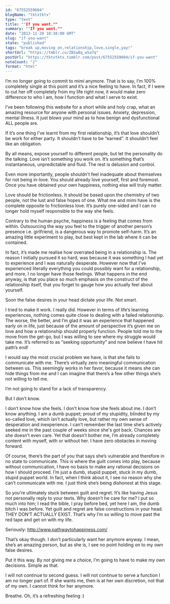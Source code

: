 ```yaml
---
id: "67552559604"
blogName: "tktxtktx"
type: "text"
title: ""If you want.""
summary: ""If you want.""
date: "2013-11-20 10:38:00 GMT"
slug: "if-you-want"
state: "published"
tags: "break up,moving on,relationship,love,single,yay!"
shortUrl: "https://tmblr.co/ZB1w8q_wSa7q"
postUrl: "https://tktxtktx.tumblr.com/post/67552559604/if-you-want"
noteCount: "2"
format: "html"
---
```


I’m no longer going to commit to mimi anymore. That is to say, I’m 100% completely single at this point and it’s a nice feeling to have. In fact, if I were to cut her off completely from my life right now, it would make zero difference to who I am, how I function and what I serve to exist. 

I’ve been following this website for a short while and holy crap, what an amazing resource for anyone with personal issues. Anxiety, depression, mental illness. It just blows your mind as to how benign and dysfunctional ALL people are. 

If it’s one thing I’ve learnt from my first relationship, it’s that love shouldn’t be work for either party. It shouldn’t have to be “earned”. It shouldn’t feel like an obligation.

By all means, expose yourself to different people, but let the personality do the talking. Love isn’t something you work on. It’s something that’s instantaneous, unpredictable and fluid. The rest is delusion and control.

Even more importantly, people shouldn’t feel inadequate about themselves for not being in-love. You should already love yourself, first and foremost. Once you have obtained your own happiness, nothing else will truly matter. 

Love should be frictionless. It should be based upon the chemistry of two people, not the lust and false hopes of one. What me and mimi have is the complete opposite to frictionless love. It’s purely one-sided and I can no longer hold myself responsible to the way she feels. 

Contrary to the human psyche, happiness is a feeling that comes from within. Outsourcing the way you feel to the trigger of another person’s presence i.e. girlfriend, is a dangerous way to promote self-harm. It’s an amazing little experiment to play, but best kept in the lab where it can be contained. 

In fact, it’s made me realise how overrated being in a relationship is. The reason I initially pursued it so hard, was because it was something I had yet to experience and I was naturally desperate. However now that I’ve experienced literally everything you could possibly want for a relationship, and more, I no longer have those feelings. What happens in the end anyway, is that you place so much emphasis on the construct of the relationship itself, that you forget to gauge how you actually feel about yourself. 

Soon the false desires in your head dictate your life. Not smart. 

I tried to make it work. I really did. However in terms of life’s learning experiences, nothing comes quite close to dealing with a failed relationship. The worse, the better, and I’m glad it was an experience that happened early on in life, just because of the amount of perspective it’s given me on love and how a relationship should properly function. People told me to the move from the get-go, but I was willing to see where my struggle would take me. It’s referred to as “seeking opportunity” and now believe I have hit path’s end!

I would say the most crucial problem we have, is that she fails to communicate with me. There’s virtually zero meaningful communication between us. This seemingly works in her favor, because it means she can hide things from me and I can imagine that there’s a few other things she’s not willing to tell me.

I’m not going to stand for a lack of transparency. 

But I don’t know.

I don’t know how she feels. I don’t know how she feels about me. I don’t know anything. I am a dumb puppet; proud of my stupidity, blinded by my so-called love, which isn’t actually love, but rather my own sense of desperation and inexperience. I can’t remember the last time she’s actively seeked me in the past couple of weeks since she's got back. Chances are she doesn’t even care. Yet that doesn’t bother me, I’m already completely content with myself, with or without her. I have zero obstacles in moving forward. 

Of course, there’s the part of you that says she’s vulnerable and therefore in no state to communicate. This is where the guilt comes into play, because without communication, I have no basis to make any rational decisions on how I should proceed. I’m just a dumb, stupid puppet, stuck in my dumb, stupid puppet world. In fact, when I think about it, I see no reason why she can’t communicate with me. I just think she’s being dishonest at this stage.

So you’re ultimately stuck between guilt and regret. It’s like having Jesus not personally reply to your texts. Why doesn’t he care for me? I put so much into him; I read the bible, I pray before bed, yet here I am, the dumb bitch I was before. Yet guilt and regret are false constructions in your head. THEY DON’T ACTUALLY EXIST. That’s why I’m so willing to move past the red tape and get on with my life. 

Seriously: http://www.pathwaytohappiness.com/ 

That’s okay though. I don’t particularly want her anymore anyway. I mean, she’s an amazing person, but as she is, I see no point holding on to my own false desires.

Put it this way. By not giving me a choice, I’m going to have to make my own decisions. Simple as that.

I will not continue to second guess. I will not continue to serve a function I am no longer part of. If she wants me, then is at her own discretion, not that of my own. I cannot think for her anymore.

Breathe. Oh, it’s a refreshing feeling :)